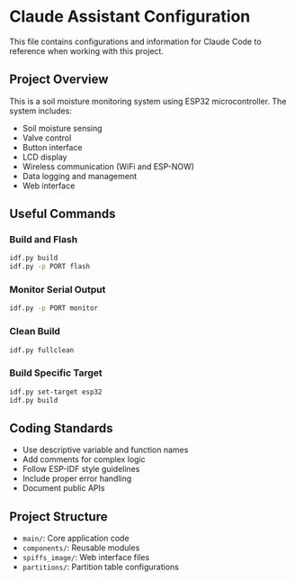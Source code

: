 # Claude Assistant Configuration

This file contains configurations and information for Claude Code to reference when working with this project.

## Project Overview

This is a soil moisture monitoring system using ESP32 microcontroller. The system includes:
- Soil moisture sensing
- Valve control
- Button interface
- LCD display
- Wireless communication (WiFi and ESP-NOW)
- Data logging and management
- Web interface

## Useful Commands

### Build and Flash
```bash
idf.py build
idf.py -p PORT flash
```

### Monitor Serial Output
```bash
idf.py -p PORT monitor
```

### Clean Build
```bash
idf.py fullclean
```

### Build Specific Target
```bash
idf.py set-target esp32
idf.py build
```

## Coding Standards

- Use descriptive variable and function names
- Add comments for complex logic
- Follow ESP-IDF style guidelines
- Include proper error handling
- Document public APIs

## Project Structure

- `main/`: Core application code
- `components/`: Reusable modules
- `spiffs_image/`: Web interface files
- `partitions/`: Partition table configurations